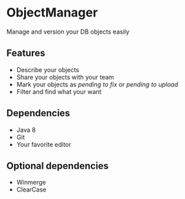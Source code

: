 # ObjectManager

Manage and version your DB objects easily

## Features

- Describe your objects
- Share your objects with your team
- Mark your objects as _pending to fix_ or _pending to upload_
- Filter and find what your want

## Dependencies

- Java 8
- Git
- Your favorite editor

## Optional dependencies

- Winmerge
- ClearCase

